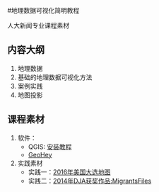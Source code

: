 #地理数据可视化简明教程

人大新闻专业课程素材

## 内容大纲
1. 地理数据
2. 基础的地理数据可视化方法
3. 案例实践
4. 地图投影

## 课程素材
1. 软件：
    - QGIS: [安装教程](./QGIS.md)
    - [GeoHey](https://geohey.com)
2. 实践素材
    - 实践一：[2016年美国大选地图](./practice/practice-01-美国大选)
    - 实践二：[2014年DJA获奖作品:MigrantsFiles](./practice/practice-02-MigrantsFiles)